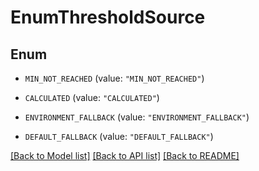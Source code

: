 # EnumThresholdSource

## Enum


* `MIN_NOT_REACHED` (value: `"MIN_NOT_REACHED"`)

* `CALCULATED` (value: `"CALCULATED"`)

* `ENVIRONMENT_FALLBACK` (value: `"ENVIRONMENT_FALLBACK"`)

* `DEFAULT_FALLBACK` (value: `"DEFAULT_FALLBACK"`)


[[Back to Model list]](../README.md#documentation-for-models) [[Back to API list]](../README.md#documentation-for-api-endpoints) [[Back to README]](../README.md)


